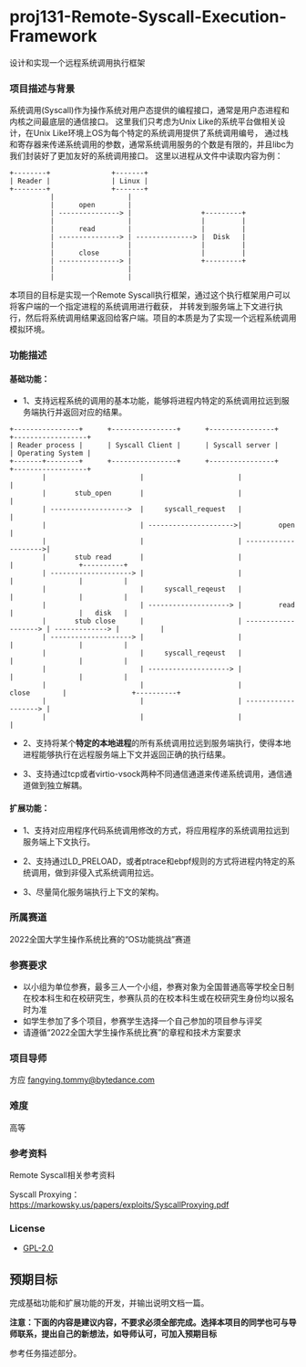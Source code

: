 # proj131-Remote-Syscall-Execution-Framework
设计和实现一个远程系统调用执行框架


### 项目描述与背景

系统调用(Syscall)作为操作系统对用户态提供的编程接口，通常是用户态进程和内核之间最底层的通信接口。
这里我们只考虑为Unix Like的系统平台做相关设计，在Unix Like环境上OS为每个特定的系统调用提供了系统调用编号，
通过栈和寄存器来传递系统调用的参数，通常系统调用服务的个数是有限的，并且libc为我们封装好了更加友好的系统调用接口。
这里以进程从文件中读取内容为例：

```
+--------+               +-------+
| Reader |               | Linux |
+--------+               +-------+
          |                  |
          |      open        |
          | ---------------> |                 +---------+
          |                  |                 |         |
          |      read        |                 |         |
          | ---------------> | --------------> |  Disk   |
          |                  |                 |         |
          |      close       |                 |         |
          | ---------------> |                 +---------+
          |                  |
          |                  |

```
本项目的目标是实现一个Remote Syscall执行框架，通过这个执行框架用户可以将客户端的一个指定进程的系统调用进行截获，
并转发到服务端上下文进行执行，然后将系统调用结果返回给客户端。项目的本质是为了实现一个远程系统调用模拟环境。

### 功能描述

#### 基础功能：
* 1、支持远程系统的调用的基本功能，能够将进程内特定的系统调用拉远到服务端执行并返回对应的结果。

```
+----------------+      +----------------+      +----------------+     +------------------+
| Reader process |      | Syscall Client |      | Syscall server |     | Operating System |
+-------+--------+      +----------------+      +----------------+     +------------------+
        |                       |                       |                      |
        |       stub_open       |                       |                      |
        | ------------------->  |     syscall_request   |                      |
        |                       | --------------------->|         open         |
        |                       |                       | -------------------->|
        |       stub read       |                       |                      |                +----------+
        | --------------------> |                       |                      |                |          |
        |                       |     syscall_reqeust   |                      |                |          |
        |                       | --------------------> |         read         |                |   disk   |
        |       stub close      |                       | -------------------> | -------------> |          |
        | --------------------> |                       |                      |                |          |
        |                       |     syscall_reqeust   |                      |                |          |
        |                       | --------------------> |                      |                |          |
        |                       |                       |         close        |                +----------+
        |                       |                       | -------------------> |
        |                       |                       |                      |
```

* 2、支持将某个**特定的本地进程**的所有系统调用拉远到服务端执行，使得本地进程能够执行在远程服务端上下文并返回正确的执行结果。

* 3、支持通过tcp或者virtio-vsock两种不同通信通道来传递系统调用，通信通道做到独立解耦。

#### 扩展功能：

* 1、支持对应用程序代码系统调用修改的方式，将应用程序的系统调用拉远到服务端上下文执行。

* 2、支持通过LD\_PRELOAD，或者ptrace和ebpf规则的方式将进程内特定的系统调用，做到非侵入式系统调用拉远。

* 3、尽量简化服务端执行上下文的架构。

### 所属赛道

2022全国大学生操作系统比赛的“OS功能挑战”赛道



### 参赛要求

- 以小组为单位参赛，最多三人一个小组，参赛对象为全国普通高等学校全日制在校本科生和在校研究生，参赛队员的在校本科生或在校研究生身份均以报名时为准
- 如学生参加了多个项目，参赛学生选择一个自己参加的项目参与评奖
- 请遵循“2022全国大学生操作系统比赛”的章程和技术方案要求



### 项目导师

方应 fangying.tommy@bytedance.com


### 难度

高等


### 参考资料

Remote Syscall相关参考资料

Syscall Proxying： https://markowsky.us/papers/exploits/SyscallProxying.pdf

### License

* [GPL-2.0](https://opensource.org/licenses/GPL-2.0)



## 预期目标

完成基础功能和扩展功能的开发，并输出说明文档一篇。

**注意：下面的内容是建议内容，不要求必须全部完成。选择本项目的同学也可与导师联系，提出自己的新想法，如导师认可，可加入预期目标**

参考任务描述部分。
